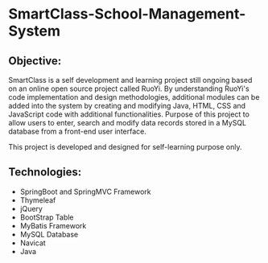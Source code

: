 # SmartClass-School-Management-System

## Objective:
SmartClass is a self development and learning project still ongoing based on an online open source project called RuoYi. By understanding RuoYi's code implementation and design methodologies, additional modules can be added into the system by creating and modifying Java, HTML, CSS and JavaScript code with additional functionalities. Purpose of this project to allow users to enter, search and modify data records stored in a MySQL database from a front-end user interface.

This project is developed and designed for self-learning purpose only. 

## Technologies:
- SpringBoot and SpringMVC Framework
- Thymeleaf
- jQuery
- BootStrap Table
- MyBatis Framework
- MySQL Database
- Navicat 
- Java 

